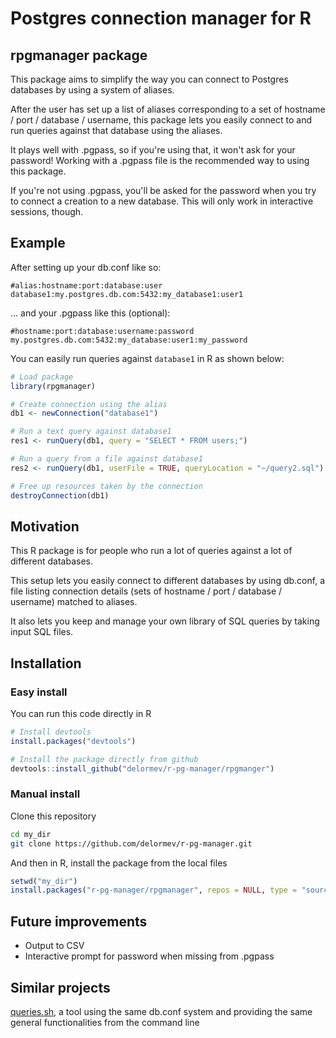 # Postgres connection manager for R

## rpgmanager package

This package aims to simplify the way you can connect to Postgres databases by using a system of aliases.

After the user has set up a list of aliases corresponding to a set of hostname / port / database / username, this package lets you easily connect to and run queries against that database using the aliases.

It plays well with .pgpass, so if you're using that, it won't ask for your password! 
Working with a .pgpass file is the recommended way to using this package. 

If you're not using .pgpass, you'll be asked for the password when you try to connect a creation to a new database. This will only work in interactive sessions, though.

## Example

After setting up your db.conf like so:

```
#alias:hostname:port:database:user
database1:my.postgres.db.com:5432:my_database1:user1
```

... and your .pgpass like this (optional):
```
#hostname:port:database:username:password
my.postgres.db.com:5432:my_database:user1:my_password
```

You can easily run queries against `database1` in R as shown below:
```R
# Load package
library(rpgmanager)

# Create connection using the alias
db1 <- newConnection("database1")

# Run a text query against database1
res1 <- runQuery(db1, query = "SELECT * FROM users;")

# Run a query from a file against database1
res2 <- runQuery(db1, userFile = TRUE, queryLocation = "~/query2.sql")

# Free up resources taken by the connection
destroyConnection(db1)
```

## Motivation

This R package is for people who run a lot of queries against a lot of different databases. 

This setup lets you easily connect to different databases by using db.conf, a file listing 
connection details (sets of hostname / port / database / username) matched to aliases.

It also lets you keep and manage your own library of SQL queries by taking input SQL files.

## Installation

### Easy install

You can run this code directly in R
```R
# Install devtools
install.packages("devtools")

# Install the package directly from github
devtools::install_github("delormev/r-pg-manager/rpgmanger")
```

### Manual install

Clone this repository
```bash
cd my_dir
git clone https://github.com/delormev/r-pg-manager.git
```

And then in R, install the package from the local files
```R
setwd("my_dir")
install.packages("r-pg-manager/rpgmanager", repos = NULL, type = "source")
```

## Future improvements

* Output to CSV
* Interactive prompt for password when missing from .pgpass

## Similar projects
[queries.sh](https://github.com/delormev/database-utilities#queriessh), a tool using the same db.conf system and providing the same general functionalities from the command line